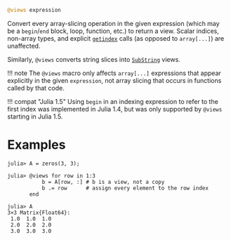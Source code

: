 ```julia
@views expression
```

Convert every array-slicing operation in the given expression (which may be a `begin`/`end` block, loop, function, etc.) to return a view. Scalar indices, non-array types, and explicit [`getindex`](@ref) calls (as opposed to `array[...]`) are unaffected.

Similarly, `@views` converts string slices into [`SubString`](@ref) views.

!!! note
    The `@views` macro only affects `array[...]` expressions that appear explicitly in the given `expression`, not array slicing that occurs in functions called by that code.


!!! compat "Julia 1.5"
    Using `begin` in an indexing expression to refer to the first index was implemented in Julia 1.4, but was only supported by `@views` starting in Julia 1.5.


# Examples

```jldoctest
julia> A = zeros(3, 3);

julia> @views for row in 1:3
           b = A[row, :] # b is a view, not a copy
           b .= row      # assign every element to the row index
       end

julia> A
3×3 Matrix{Float64}:
 1.0  1.0  1.0
 2.0  2.0  2.0
 3.0  3.0  3.0
```

